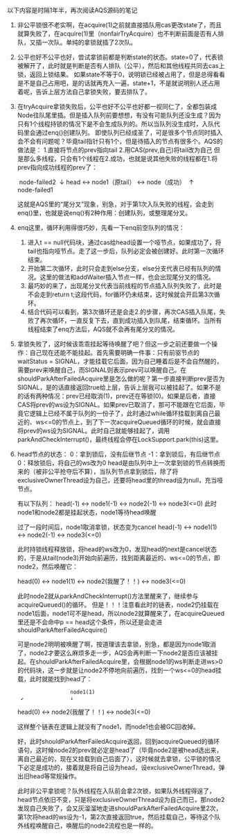 以下内容是时隔1年半，再次阅读AQS源码的笔记

1. 非公平锁很不老实啊，在acquire(1)之前就直接插队用cas更改state了，而且就算失败了，在acquire(1)里（nonfairTryAcquire）也不判断前面是否有人排队，又插一次队。单纯的拿锁就插了2次队。

2. 公平也好不公平也好，尝试拿锁前都是判断state的状态。state=0了，代表锁被解开了，此时就是判断是否有人排队（公平），然后和其他线程共同去cas上锁，返回上锁结果。
   如果state不等于0，说明锁已经被占用了，但是总得看看是不是自己占用吧，是的话就再充入一遍，state+1，不是就说明别人还占用着呢，告诉上层方法自己拿锁失败，要去排队了。

3. 在tryAcquire拿锁失败后，公平也好不公平也好都一视同仁了，全都包装成Node往队尾里插。但是插入队列前要想想，有没有可能队列还没生成？因为只有1个线程持锁的情况下是不会生成队列的。所以当队列没生成时，入队代码里会通过enq()创建队列。
   即使队列已经成圣了，可是很多个节点同时插入会不会有问题呢？毕竟tail指针只有1个，但是待插入的节点有很多个。AQS的做法是：
   1.直接将节点的prev指向tail
   2.用CAS(prev,自己)将tail改为自己
   但是那么多线程，只会有1个线程在2.成功，也就是说其他失败的线程都在1.将prev指向成功线程的prev了：

   ​            node-failed2
   ​               ↓
   head ↔ node1（原tail） ↔ node（成功）
   ​               ↑             
   ​             node-failed1

   这就是AQS里的“尾分叉”现象，别急，对于第1次入队失败的线程，会走到enq()里，也就是说enq()有2种作用：创建队列，或整理尾分叉。

4. enq这里，循环利用得很巧妙，先看一下enq前空队列的情况：

   1. 进入t == null代码块，通过cas给head设置一个哑节点，如果成功了，将tail也指向哑节点。走了这一步后，队列必定会被创建好。此时第一次循环结束。
   2. 开始第二次循环，此时只会走到else分支，else分支代表已经有队列的情况。这里的做法和addWaiter插入节点一样，也会出现尾分叉的情况。
   3. 最巧妙的来了，出现尾分叉代表当前线程的节点插入队列失败了，此时是不会走到return t;这段代码，for循环仍未结束，这时候就会开启第3次循环。
   4. 结合代码可以看到，第3次循环还是会走2.的步骤，再次CAS插入队尾，失败了再次循环，一直反复下去，直到成功插入到队尾，结束循环。当所有线程结束了enq方法后，AQS就不会再有尾分叉的情况。
   
5. 拿锁失败了，这时候该乖乖挂起等待唤醒了吧？但这一步之前还要做一个操作：自己现在还能不能挂起。首先需要明确一件事：只有前驱节点的waitStatus = SIGNAL，才能挂载它后面，因为自己睡着后是不会自然醒的，需要prev来唤醒自己，而SIGNAL则表示prev可以唤醒自己。在shouldParkAfterFailedAcquire里是怎么做的呢？第一步直接判断prev是否为SIGNAL，是的话直接返回true给上层，告诉上层我可以被挂起了。如果不是的话有两种情况：prev已经取消(1)，prev还在等锁(0)。如果是后者，直接CAS将prev的ws设为SIGNAL。如果prev已取消了，那可不能跟在它后面，毕竟它逻辑上已经不属于队列的一份子了，此时通过while循环挂载到离自己最近的、ws<=0的节点上，到了下一次acquireQueued循环的时候，就会直接将prev的ws设为SIGNAL。此时自己就能够挂起了，调用parkAndCheckInterrupt()，最终线程会停在LockSupport.park(this)这里。

6. head节点的状态：
   0：拿到锁后，没有后继节点
   -1：拿到锁后，有后继节点
   0：释放锁后，将自己的ws改为0
   head是由队列中上一次拿到锁的节点转换而来的（被非公平抢夺后不算），当队列节点拿到锁后，除了将exclusiveOwnerThread设为自己，还要将head里的thread设为null，充当哑节点。

   有以下队列：
   head(-1) ↔ node1(-1) ↔ node2(-1) ↔ node3(<=0)
   此时node1和node2都是挂起状态，node1等待head唤醒

   过了一段时间后，node1取消拿锁，状态变为cancel
   head(-1) ↔ node1(1) ↔ node2(-1) ↔ node3(<=0)

   此时持锁线程释放锁，将head的ws改为0，发现head的next是cancel状态的，于是从tail(node3)开始向前遍历，找到距离最近的、ws<=0的节点，即node2，然后唤醒它：

   head(0) ↔ node1(1) ↔ node2(我醒了！！) ↔ node3(<=0)

   此时node2就从parkAndCheckInterrupt()方法里醒来了，继续参与acquireQueued()的循环。
   但是！！！注意看此时的链表，node2仍挂载在node1后面，node1可不是head，所以node2就算醒来了，在acquireQueued里还是不会命中p == head这个条件，所以还是会走进shouldParkAfterFailedAcquire()

   可是node2明明被唤醒了啊，按道理该去拿锁，别急，都是因为node1取消了，node2才要这么麻烦多走一步，AQS会再判断一下node2是否应该被挂起。在shouldParkAfterFailedAcquire里，会根据node1的ws判断走进ws>0的代码块，这一步就是让node2不停地向前遍历，找到一个ws<=0的head挂载，此时就能找到head了：

     					node1(1) 
      	↙				↓

   head(0)  ↔ node2(我醒了！！) ↔ node3(<=0)

   这样整个链表在逻辑上就没有了node1，而node1也会被GC回收掉。

   好，此时shouldParkAfterFailedAcquire返回，回到acquireQueued的循环语句，这时候node2的prev就必定是head了（毕竟node2是被head选出来，离自己最近的，现在又挂载到自己后面了），这时候就去拿锁，公平锁的情况下必定是成功的，接着就是将自己设为head，设exclusiveOwnerThread，弹出旧head等常规操作。

   此时非公平拿锁呢？队外线程在入队前会拿2次锁，如果队外线程得逞了，head节点依旧不变，只是将exclusiveOwnerThread设为自己而已，那node2发现自己失败了，会又灰溜溜地走进shouldParkAfterFailedAcquire里2次，第1次将head的ws设为-1，第2次直接返回true，然后挂载自己，等待这个队外线程唤醒自己，唤醒后的node2流程也是一样的。